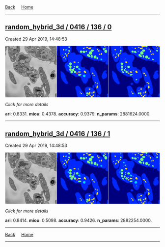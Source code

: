 
[Back](..)&nbsp;&nbsp;&nbsp;&nbsp;&nbsp;[Home](https://leapmanlab.github.io/snapshots)

---

<div class="summary"><a href="0"><h2>random_hybrid_3d / 0416 / 136 / 0</h2></a><p>Created 29 Apr 2019, 14:48:53
</p><a href="0"><img src="0/media/summary.png" align="center"></a><p>
<i>Click for more details</i>
</p></div>

**ari**: 0.8331. **miou**: 0.4378. **accuracy**: 0.9379. **n_params**: 2881624.0000. 

---

<div class="summary"><a href="1"><h2>random_hybrid_3d / 0416 / 136 / 1</h2></a><p>Created 29 Apr 2019, 14:48:53
</p><a href="1"><img src="1/media/summary.png" align="center"></a><p>
<i>Click for more details</i>
</p></div>

**ari**: 0.8414. **miou**: 0.5098. **accuracy**: 0.9426. **n_params**: 2882254.0000. 

---

[Back](..)&nbsp;&nbsp;&nbsp;&nbsp;&nbsp;[Home](https://leapmanlab.github.io/snapshots)

---